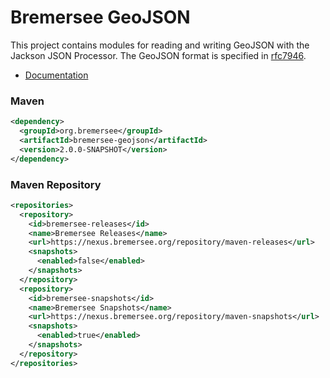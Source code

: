 # Bremersee GeoJSON

This project contains modules for reading and writing GeoJSON with the Jackson JSON Processor.
The GeoJSON format is specified in [rfc7946](https://tools.ietf.org/html/rfc7946).

- [Documentation](https://nexus.bremersee.org/repository/maven-sites/geojson/2.0.0-SNAPSHOT/index.html)

### Maven

```xml
<dependency>
  <groupId>org.bremersee</groupId>
  <artifactId>bremersee-geojson</artifactId>
  <version>2.0.0-SNAPSHOT</version>
</dependency>
```

### Maven Repository

```xml
<repositories>
  <repository>
    <id>bremersee-releases</id>
    <name>Bremersee Releases</name>
    <url>https://nexus.bremersee.org/repository/maven-releases</url>
    <snapshots>
      <enabled>false</enabled>
    </snapshots>
  </repository>
  <repository>
    <id>bremersee-snapshots</id>
    <name>Bremersee Snapshots</name>
    <url>https://nexus.bremersee.org/repository/maven-snapshots</url>
    <snapshots>
      <enabled>true</enabled>
    </snapshots>
  </repository>
</repositories>
```
